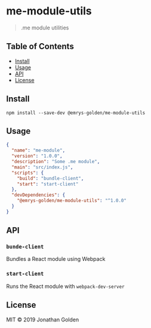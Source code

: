 # me-module-utils
> .me module utilities

## Table of Contents

- [Install](#install)
- [Usage](#usage)
- [API](#api)
- [License](#license)

## Install

```
npm install --save-dev @emrys-golden/me-module-utils
```

## Usage

```json
{
  "name": "me-module",
  "version": "1.0.0",
  "description": "Some .me module",
  "main": "src/index.js",
  "scripts": {
    "build": "bundle-client",
    "start": "start-client"
  },
  "devDependencies": {
    "@emrys-golden/me-module-utils": "^1.0.0"
  }
}
```

## API

### `bunde-client`

Bundles a React module using Webpack

### `start-client`

Runs the React module with `webpack-dev-server`

## License

MIT © 2019 Jonathan Golden

